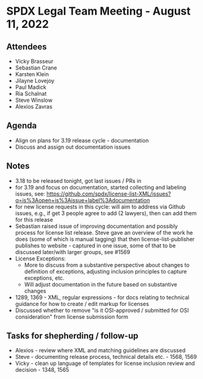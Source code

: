 # SPDX Legal Team Meeting - August 11, 2022

## Attendees
* Vicky Brasseur
* Sebastian Crane
* Karsten Klein
* Jilayne Lovejoy
* Paul Madick
* Ria Schalnat
* Steve Winslow
* Alexios Zavras

## Agenda
* Align on plans for 3.19 release cycle - documentation
* Discuss and assign out documentation issues

## Notes
* 3.18 to be released tonight, got last issues / PRs in
* for 3.19 and focus on documentation, started collecting and labeling issues, see: https://github.com/spdx/license-list-XML/issues?q=is%3Aopen+is%3Aissue+label%3Adocumentation
* for new license requests in this cycle: will aim to address via Github issues, e.g., if get 3 people agree to add (2 lawyers), then can add them for this release
* Sebastian raised issue of improving documentation and possibly process for license list release. Steve gave an overview of the work he does (some of which is manual tagging) that then license-list-publisher publishes to website - captured in one issue, some of that to be discussed later/with larger groups, see #1569
* License Exceptions: 
  - More to discuss from a substantive perspective about changes to definition of exceptions, adjusting inclusion principles to capture exceptions, etc.
  - Will adjust documentation in the future based on substantive changes
* 1289, 1369 - XML, regular expressions - for docs relating to technical guidance for how to create / edit markup for licenses
* Discussed whether to remove "is it OSI-approved / submitted for OSI consideration" from license submission form

## Tasks for shepherding / follow-up
* Alexios - review where XML and matching guidelines are discussed
* Steve - documenting release process, technical details etc. - 1568, 1569
* Vicky - clean up language of templates for license inclusion review and decision - 1348, 1565
